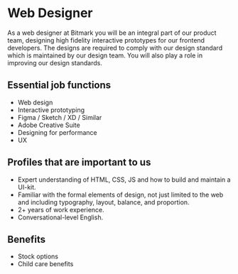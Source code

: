 # Web Designer

As a web designer at Bitmark you will be an integral part of our product team, designing high fidelity interactive prototypes for our frontend developers. The designs are required to comply with our design standard which is maintained by our design team. You will also play a role in improving our design standards.

## Essential job functions
- Web design
- Interactive prototyping
- Figma / Sketch / XD / Similar
- Adobe Creative Suite
- Designing for performance
- UX

## Profiles that are important to us
- Expert understanding of HTML, CSS, JS and how to build and maintain a UI-kit.
- Familiar with the formal elements of design, not just limited to the web and including typography, layout, balance, and proportion.
- 2+ years of work experience.
- Conversational-level English.

## Benefits

- Stock options
- Child care benefits

